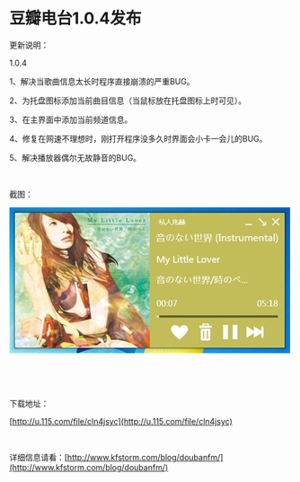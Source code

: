 # 豆瓣电台1.0.4发布

更新说明：

1.0.4

1、解决当歌曲信息太长时程序直接崩溃的严重BUG。

2、为托盘图标添加当前曲目信息（当鼠标放在托盘图标上时可见）。

3、在主界面中添加当前频道信息。

4、修复在网速不理想时，刚打开程序没多久时界面会小卡一会儿的BUG。

5、解决播放器偶尔无故静音的BUG。

&#160;

截图：

[<img style="background-image: none; border-bottom: 0px; border-left: 0px; padding-left: 0px; padding-right: 0px; display: inline; border-top: 0px; border-right: 0px; padding-top: 0px" title="image1" border="0" alt="image1" src="/attachment/up/blog/images/1.0.4_130D2/image1_thumb.jpg" width="500" height="260" />](/attachment/up/blog/images/1.0.4_130D2/image1.jpg)

&#160;

&#160;

下载地址：

[http://u.115.com/file/cln4jsyc](http://u.115.com/file/cln4jsyc)

&#160;

详细信息请看：[http://www.kfstorm.com/blog/doubanfm/](http://www.kfstorm.com/blog/doubanfm/)

